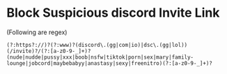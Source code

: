 # Block Suspicious discord Invite Link

(Following are regex)

```
(?:https?://)?(?:www)?(discord\.(gg|com|io)|dsc\.(gg|lol))(/invite)?/(?:[a-z0-9-_]+)?(nude|nudde|pussy|xxx|boob|nsfw|tiktok|porn|sex|mary|family-lounge|jobcord|maybebabyy|anastasy|sexy|freenitro)(?:[a-z0-9-_]+)?
```
